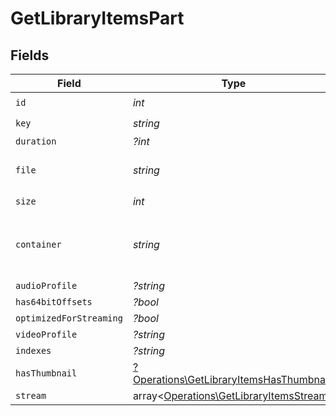 # GetLibraryItemsPart


## Fields

| Field                                                                                                                | Type                                                                                                                 | Required                                                                                                             | Description                                                                                                          | Example                                                                                                              |
| -------------------------------------------------------------------------------------------------------------------- | -------------------------------------------------------------------------------------------------------------------- | -------------------------------------------------------------------------------------------------------------------- | -------------------------------------------------------------------------------------------------------------------- | -------------------------------------------------------------------------------------------------------------------- |
| `id`                                                                                                                 | *int*                                                                                                                | :heavy_check_mark:                                                                                                   | N/A                                                                                                                  | 119542                                                                                                               |
| `key`                                                                                                                | *string*                                                                                                             | :heavy_check_mark:                                                                                                   | N/A                                                                                                                  | /library/parts/119542/1680457526/file.mkv                                                                            |
| `duration`                                                                                                           | *?int*                                                                                                               | :heavy_minus_sign:                                                                                                   | N/A                                                                                                                  | 11558112                                                                                                             |
| `file`                                                                                                               | *string*                                                                                                             | :heavy_check_mark:                                                                                                   | N/A                                                                                                                  | /movies/Avatar The Way of Water (2022)/Avatar.The.Way.of.Water.2022.2160p.WEB-DL.DDP5.1.Atmos.DV.HDR10.HEVC-CMRG.mkv |
| `size`                                                                                                               | *int*                                                                                                                | :heavy_check_mark:                                                                                                   | N/A                                                                                                                  | 36158371307                                                                                                          |
| `container`                                                                                                          | *string*                                                                                                             | :heavy_check_mark:                                                                                                   | The container format of the media file.<br/>                                                                         | mkv                                                                                                                  |
| `audioProfile`                                                                                                       | *?string*                                                                                                            | :heavy_minus_sign:                                                                                                   | N/A                                                                                                                  | dts                                                                                                                  |
| `has64bitOffsets`                                                                                                    | *?bool*                                                                                                              | :heavy_minus_sign:                                                                                                   | N/A                                                                                                                  | false                                                                                                                |
| `optimizedForStreaming`                                                                                              | *?bool*                                                                                                              | :heavy_minus_sign:                                                                                                   | N/A                                                                                                                  | false                                                                                                                |
| `videoProfile`                                                                                                       | *?string*                                                                                                            | :heavy_minus_sign:                                                                                                   | N/A                                                                                                                  | main 10                                                                                                              |
| `indexes`                                                                                                            | *?string*                                                                                                            | :heavy_minus_sign:                                                                                                   | N/A                                                                                                                  | sd                                                                                                                   |
| `hasThumbnail`                                                                                                       | [?Operations\GetLibraryItemsHasThumbnail](../../Models/Operations/GetLibraryItemsHasThumbnail.md)                    | :heavy_minus_sign:                                                                                                   | N/A                                                                                                                  | 1                                                                                                                    |
| `stream`                                                                                                             | array<[Operations\GetLibraryItemsStream](../../Models/Operations/GetLibraryItemsStream.md)>                          | :heavy_minus_sign:                                                                                                   | N/A                                                                                                                  |                                                                                                                      |